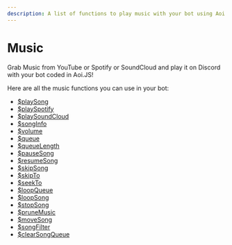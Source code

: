 ```yaml
---
description: A list of functions to play music with your bot using Aoi.JS.
---
```


# Music

Grab Music from YouTube or Spotify or SoundCloud and play it on Discord with your bot coded in Aoi.JS!

Here are all the music functions you can use in your bot:

* [$playSong](broken-reference)
* [$playSpotify](broken-reference)
* [$playSoundCloud](broken-reference)
* [$songInfo](../../../functions/usdsonginfo.md)
* [$volume](../../../functions/usdvolume.md)
* [$queue](../../../functions/usdqueue.md)
* [$queueLength](../../../functions/usdqueuelength.md)
* [$pauseSong](../../../functions/usdpausesong.md)
* [$resumeSong](../../../functions/usdresumesong.md)
* [$skipSong](../../../functions/usdskipsong.md)
* [$skipTo](../../../functions/usdskipto.md)
* [$seekTo](../../../functions/usdseekto.md)
* [$loopQueue](broken-reference)
* [$loopSong](broken-reference)
* [$stopSong](../../../functions/usdstopsong.md)
* [$pruneMusic](../../../functions/usdprunemusic.md)
* [$moveSong](../../../functions/usdmovesong.md)
* [$songFilter](../../../functions/usdsongfilter.md)
* [$clearSongQueue](broken-reference)

